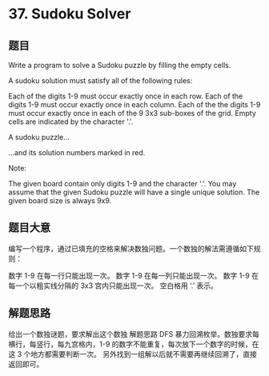 # 37. Sudoku Solver #
## 题目 #
Write a program to solve a Sudoku puzzle by filling the empty cells.

A sudoku solution must satisfy all of the following rules:

Each of the digits 1-9 must occur exactly once in each row.
Each of the digits 1-9 must occur exactly once in each column.
Each of the the digits 1-9 must occur exactly once in each of the 9 3x3 sub-boxes of the grid.
Empty cells are indicated by the character '.'.



A sudoku puzzle…



…and its solution numbers marked in red.

Note:

The given board contain only digits 1-9 and the character '.'.
You may assume that the given Sudoku puzzle will have a single unique solution.
The given board size is always 9x9.
## 题目大意 #
编写一个程序，通过已填充的空格来解决数独问题。一个数独的解法需遵循如下规则：

数字 1-9 在每一行只能出现一次。
数字 1-9 在每一列只能出现一次。
数字 1-9 在每一个以粗实线分隔的 3x3 宫内只能出现一次。
空白格用 ‘.’ 表示。

## 解题思路 #
给出一个数独谜题，要求解出这个数独
解题思路 DFS 暴力回溯枚举。数独要求每横行，每竖行，每九宫格内，1-9 的数字不能重复，每次放下一个数字的时候，在这 3 个地方都需要判断一次。
另外找到一组解以后就不需要再继续回溯了，直接返回即可。